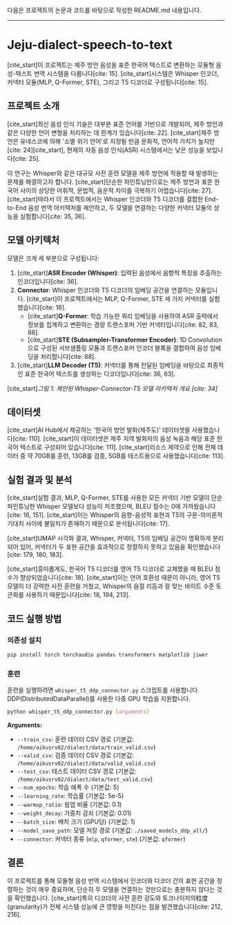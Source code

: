 다음은 프로젝트의 논문과 코드를 바탕으로 작성한 README.md 내용입니다.

-----

# Jeju-dialect-speech-to-text

[cite\_start]이 프로젝트는 제주 방언 음성을 표준 한국어 텍스트로 변환하는 모듈형 음성-텍스트 번역 시스템을 다룹니다[cite: 15]. [cite\_start]시스템은 Whisper 인코더, 커넥터 모듈(MLP, Q-Former, STE), 그리고 T5 디코더로 구성됩니다[cite: 15].

## 프로젝트 소개

[cite\_start]최신 음성 인식 기술은 대부분 표준 언어를 기반으로 개발되어, 제주 방언과 같은 다양한 언어 변형을 처리하는 데 한계가 있습니다[cite: 22]. [cite\_start]제주 방언은 유네스코에 의해 '소멸 위기 언어'로 지정될 만큼 문화적, 언어적 가치가 높지만 [cite: 24][cite\_start], 현재의 자동 음성 인식(ASR) 시스템에서는 낮은 성능을 보입니다[cite: 25].

이 연구는 Whisper와 같은 대규모 사전 훈련 모델을 제주 방언에 적용할 때 발생하는 문제를 해결하고자 합니다. [cite\_start]단순한 파인튜닝만으로는 제주 방언과 표준 한국어 사이의 상당한 어휘적, 문법적, 음운적 차이를 극복하기 어렵습니다[cite: 27]. [cite\_start]따라서 이 프로젝트에서는 Whisper 인코더와 T5 디코더를 결합한 End-to-End 음성 번역 아키텍처를 제안하고, 두 모델을 연결하는 다양한 커넥터 모듈의 성능을 실험합니다[cite: 35, 36].

## 모델 아키텍처

모델은 크게 세 부분으로 구성됩니다:

1.  [cite\_start]**ASR Encoder (Whisper)**: 입력된 음성에서 음향적 특징을 추출하는 인코더입니다[cite: 36].
2.  **Connector**: Whisper 인코더와 T5 디코더의 임베딩 공간을 연결하는 모듈입니다. [cite\_start]이 프로젝트에서는 MLP, Q-Former, STE 세 가지 커넥터를 실험했습니다[cite: 16].
      * [cite\_start]**Q-Former**: 학습 가능한 쿼리 임베딩을 사용하여 ASR 출력에서 정보를 집계하고 변환하는 경량 트랜스포머 기반 커넥터입니다[cite: 82, 83, 86].
      * [cite\_start]**STE (Subsampler-Transformer Encoder)**: 1D Convolution으로 구성된 서브샘플링 모듈과 트랜스포머 인코더 블록을 결합하여 음성 임베딩을 처리합니다[cite: 88].
3.  [cite\_start]**LLM Decoder (T5)**: 커넥터를 통해 전달된 임베딩을 바탕으로 최종적인 표준 한국어 텍스트를 생성하는 디코더입니다[cite: 36, 63].

[cite\_start]*그림 1: 제안된 Whisper-Connector-T5 모델 아키텍처 개요 [cite: 34]*

## 데이터셋

[cite\_start]AI Hub에서 제공하는 '한국어 방언 발화(제주도)' 데이터셋을 사용했습니다[cite: 110]. [cite\_start]이 데이터셋은 제주 지역 발화자의 음성 녹음과 해당 표준 한국어 텍스트로 구성되어 있습니다[cite: 111]. [cite\_start]리소스 제약으로 인해 전체 데이터 중 약 70GB를 훈련, 13GB를 검증, 5GB를 테스트용으로 사용했습니다[cite: 113].

## 실험 결과 및 분석

[cite\_start]실험 결과, MLP, Q-Former, STE를 사용한 모든 커넥터 기반 모델이 단순 파인튜닝한 Whisper 모델보다 성능이 저조했으며, BLEU 점수는 0에 가까웠습니다[cite: 16, 151]. [cite\_start]이는 Whisper의 음향-음성적 표현과 T5의 구문-의미론적 기대치 사이에 불일치가 존재하기 때문으로 분석됩니다[cite: 17].

[cite\_start]UMAP 시각화 결과, Whisper, 커넥터, T5의 임베딩 공간이 명확하게 분리되어 있어, 커넥터가 두 표현 공간을 효과적으로 정렬하지 못하고 있음을 확인했습니다[cite: 179, 180, 183].

[cite\_start]흥미롭게도, 한국어 T5 디코더를 영어 T5 디코더로 교체했을 때 BLEU 점수가 향상되었습니다[cite: 18]. [cite\_start]이는 언어 호환성 때문이 아니라, 영어 T5 모델이 더 강력한 사전 훈련을 거쳤고, Whisper의 음절 리듬과 잘 맞는 바이트 수준 토큰화를 사용하기 때문입니다[cite: 18, 194, 213].

## 코드 실행 방법

### 의존성 설치

```bash
pip install torch torchaudio pandas transformers matplotlib jiwer
```

### 훈련

훈련을 실행하려면 `whisper_t5_ddp_connector.py` 스크립트를 사용합니다. DDP(DistributedDataParallel)를 사용한 다중 GPU 학습을 지원합니다.

```bash
python whisper_t5_ddp_connector.py [arguments]
```

**Arguments:**

  * `--train_csv`: 훈련 데이터 CSV 경로 (기본값: `/home/aikusrv02/dialect/data/train_valid.csv`)
  * `--valid_csv`: 검증 데이터 CSV 경로 (기본값: `/home/aikusrv02/dialect/data/valid_valid.csv`)
  * `--test_csv`: 테스트 데이터 CSV 경로 (기본값: `/home/aikusrv02/dialect/data/test_valid.csv`)
  * `--num_epochs`: 학습 에폭 수 (기본값: 5)
  * `--learning_rate`: 학습률 (기본값: 5e-5)
  * `--warmup_ratio`: 웜업 비율 (기본값: 0.1)
  * `--weight_decay`: 가중치 감쇠 (기본값: 0.01)
  * `--batch_size`: 배치 크기 (GPU당) (기본값: 1)
  * `--model_save_path`: 모델 저장 경로 (기본값: `./saved_models_ddp_all/`)
  * `--connector`: 커넥터 종류 (`mlp`, `qformer`, `ste`) (기본값: `qformer`)

## 결론

이 프로젝트를 통해 모듈형 음성 번역 시스템에서 인코더와 디코더 간의 표현 공간을 정렬하는 것이 매우 중요하며, 단순히 두 모델을 연결하는 것만으로는 충분하지 않다는 것을 확인했습니다. [cite\_start]특히 디코더의 사전 훈련 강도와 토크나이저의粒度(granularity)가 전체 시스템 성능에 큰 영향을 미친다는 점을 발견했습니다[cite: 212, 216].
